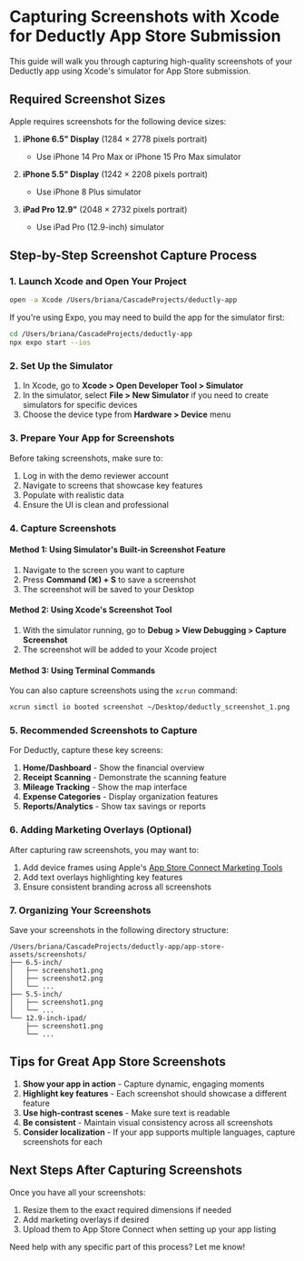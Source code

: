 # Capturing Screenshots with Xcode for Deductly App Store Submission

This guide will walk you through capturing high-quality screenshots of your Deductly app using Xcode's simulator for App Store submission.

## Required Screenshot Sizes

Apple requires screenshots for the following device sizes:

1. **iPhone 6.5" Display** (1284 × 2778 pixels portrait)
   - Use iPhone 14 Pro Max or iPhone 15 Pro Max simulator

2. **iPhone 5.5" Display** (1242 × 2208 pixels portrait)
   - Use iPhone 8 Plus simulator

3. **iPad Pro 12.9"** (2048 × 2732 pixels portrait)
   - Use iPad Pro (12.9-inch) simulator

## Step-by-Step Screenshot Capture Process

### 1. Launch Xcode and Open Your Project

```bash
open -a Xcode /Users/briana/CascadeProjects/deductly-app
```

If you're using Expo, you may need to build the app for the simulator first:

```bash
cd /Users/briana/CascadeProjects/deductly-app
npx expo start --ios
```

### 2. Set Up the Simulator

1. In Xcode, go to **Xcode > Open Developer Tool > Simulator**
2. In the simulator, select **File > New Simulator** if you need to create simulators for specific devices
3. Choose the device type from **Hardware > Device** menu

### 3. Prepare Your App for Screenshots

Before taking screenshots, make sure to:

1. Log in with the demo reviewer account
2. Navigate to screens that showcase key features
3. Populate with realistic data
4. Ensure the UI is clean and professional

### 4. Capture Screenshots

#### Method 1: Using Simulator's Built-in Screenshot Feature

1. Navigate to the screen you want to capture
2. Press **Command (⌘) + S** to save a screenshot
3. The screenshot will be saved to your Desktop

#### Method 2: Using Xcode's Screenshot Tool

1. With the simulator running, go to **Debug > View Debugging > Capture Screenshot**
2. The screenshot will be added to your Xcode project

#### Method 3: Using Terminal Commands

You can also capture screenshots using the `xcrun` command:

```bash
xcrun simctl io booted screenshot ~/Desktop/deductly_screenshot_1.png
```

### 5. Recommended Screenshots to Capture

For Deductly, capture these key screens:

1. **Home/Dashboard** - Show the financial overview
2. **Receipt Scanning** - Demonstrate the scanning feature
3. **Mileage Tracking** - Show the map interface
4. **Expense Categories** - Display organization features
5. **Reports/Analytics** - Show tax savings or reports

### 6. Adding Marketing Overlays (Optional)

After capturing raw screenshots, you may want to:

1. Add device frames using Apple's [App Store Connect Marketing Tools](https://tools.applemac.com/)
2. Add text overlays highlighting key features
3. Ensure consistent branding across all screenshots

### 7. Organizing Your Screenshots

Save your screenshots in the following directory structure:

```
/Users/briana/CascadeProjects/deductly-app/app-store-assets/screenshots/
├── 6.5-inch/
│   ├── screenshot1.png
│   ├── screenshot2.png
│   └── ...
├── 5.5-inch/
│   ├── screenshot1.png
│   └── ...
└── 12.9-inch-ipad/
    ├── screenshot1.png
    └── ...
```

## Tips for Great App Store Screenshots

1. **Show your app in action** - Capture dynamic, engaging moments
2. **Highlight key features** - Each screenshot should showcase a different feature
3. **Use high-contrast scenes** - Make sure text is readable
4. **Be consistent** - Maintain visual consistency across all screenshots
5. **Consider localization** - If your app supports multiple languages, capture screenshots for each

## Next Steps After Capturing Screenshots

Once you have all your screenshots:

1. Resize them to the exact required dimensions if needed
2. Add marketing overlays if desired
3. Upload them to App Store Connect when setting up your app listing

Need help with any specific part of this process? Let me know!
